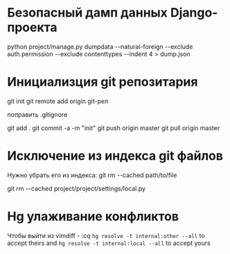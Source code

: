 
Безопасный дамп данных Django-проекта
=====================================

python project/manage.py dumpdata --natural-foreign --exclude auth.permission --exclude contenttypes --indent 4 > dump.json

Инициализция git репозитария
============================

git init
git remote add origin git-реп

поправить .gitignore

git add .
git commit -a -m "init"
git push origin master
git pull origin master

Исключение из индекса git файлов
================================

Нужно убрать его из индекса:
git rm --cached path/to/file

git rm --cached project/project/settings/local.py

Hg улаживание конфликтов
========================

Чтобы выйти из vimdiff - :cq
`hg resolve -t internal:other --all` to accept theirs and
`hg resolve -t internal:local --all` to accept yours
